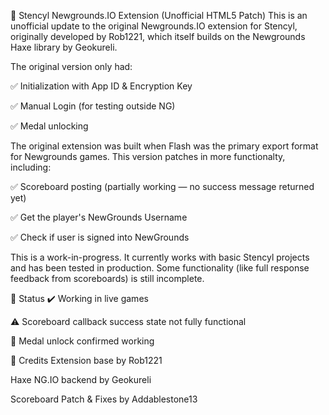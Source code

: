 🧩 Stencyl Newgrounds.IO Extension (Unofficial HTML5 Patch)
This is an unofficial update to the original Newgrounds.IO extension for Stencyl, originally developed by Rob1221, which itself builds on the Newgrounds Haxe library by Geokureli.

The original version only had:

✅ Initialization with App ID & Encryption Key

✅ Manual Login (for testing outside NG)

✅ Medal unlocking

The original extension was built when Flash was the primary export format for Newgrounds games. This version patches in more functionalty, including:

✅ Scoreboard posting (partially working — no success message returned yet)

✅ Get the player's NewGrounds Username

✅ Check if user is signed into NewGrounds

This is a work-in-progress. It currently works with basic Stencyl projects and has been tested in production. Some functionality (like full response feedback from scoreboards) is still incomplete.

🔧 Status
✔️ Working in live games

⚠️ Scoreboard callback success state not fully functional

💬 Medal unlock confirmed working

📌 Credits
Extension base by Rob1221

Haxe NG.IO backend by Geokureli

Scoreboard Patch & Fixes by Addablestone13

